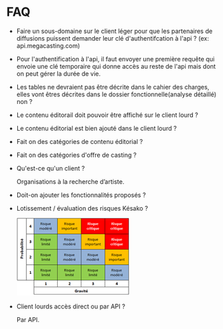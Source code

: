 # FAQ

- Faire un sous-domaine sur le client léger pour que les partenaires de diffusions puissent demander leur clé d'authentifcation à l'api ? (ex: api.megacasting.com)

- Pour l'authentification à l'api, il faut envoyer une première requête qui envoie une clé temporaire qui donne accès au reste de l'api mais dont on peut gérer la durée de vie.

- Les tables ne devraient pas être décrite dans le cahier des charges, elles vont êtres décrites dans le dossier fonctionnelle(analyse détaillé) non ?

- Le contenu éditorail doit pouvoir être affiché sur le client lourd ?

- Le contenu éditorial est bien ajouté dans le client lourd ?

- Fait on des catégories de contenu éditorial ?

- Fait on des catégories d'offre de casting ?

- Qu'est-ce qu'un client ? 
    
    Organisations à la recherche d’artiste.

- Doit-on ajouter les fonctionnalités proposés ?

- Lotissement / évaluation des risques Késako ?

    ![Image 001](./src/img/risque.png)

- Client lourds accès direct ou par API ?

    Par API.